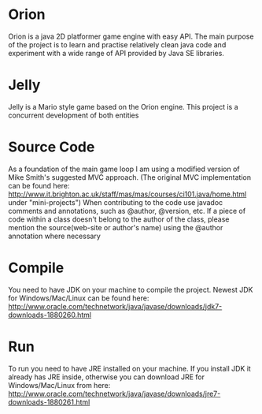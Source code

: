 Orion
=====

Orion is a java 2D platformer game engine with easy API. The main purpose of the project is to learn and practise relatively clean java code and experiment with a wide range of API provided by Java SE libraries.

Jelly
=====

Jelly is a Mario style game based on the Orion engine. This project is a concurrent development of both entities

Source Code
===========

As a foundation of the main game loop I am using a modified version of Mike Smith's suggested MVC approach.
(The original MVC implementation can be found here: http://www.it.brighton.ac.uk/staff/mas/mas/courses/ci101.java/home.html under "mini-projects")
When contributing to the code use javadoc comments and annotations, such as @author, @version, etc.
If a piece of code within a class doesn't belong to the author of the class, please mention the source(web-site or author's name) using the @author annotation where necessary

Compile
=======

You need to have JDK on your machine to compile the project. Newest JDK for Windows/Mac/Linux can be found here:
http://www.oracle.com/technetwork/java/javase/downloads/jdk7-downloads-1880260.html

Run
===

To run you need to have JRE installed on your machine. If you install JDK it already has JRE inside, otherwise you can download JRE for Windows/Mac/Linux from here:
http://www.oracle.com/technetwork/java/javase/downloads/jre7-downloads-1880261.html
